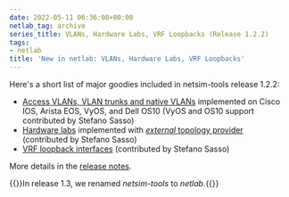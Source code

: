 ```yaml
---
date: 2022-05-11 06:36:00+00:00
netlab_tag: archive
series_title: VLANs, Hardware Labs, VRF Loopbacks (Release 1.2.2)
tags:
- netlab
title: 'New in netlab: VLANs, Hardware Labs, VRF Loopbacks'
---
```

Here's a short list of major goodies included in netsim-tools release 1.2.2:

- [Access VLANs, VLAN trunks and native VLANs](https://netlab.tools/module/vlan/) implemented on Cisco IOS, Arista EOS, VyOS, and Dell OS10 (VyOS and OS10 support contributed by Stefano Sasso)
- [Hardware labs](/2022/05/netsim-hardware-lab/) implemented with [_external_ topology provider](https://netlab.tools/providers/) (contributed by Stefano Sasso)
- [VRF loopback interfaces](https://netlab.tools/module/vrf/#vrf-loopback) (contributed by Stefano Sasso)

More details in the [release notes](https://netlab.tools/release/1.2/).

{{<note info>}}In release 1.3, we renamed *netsim-tools* to *netlab*.{{</note>}}

